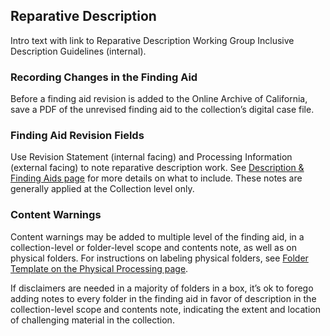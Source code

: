 ## Reparative Description

Intro text with link to Reparative Description Working Group Inclusive Description Guidelines (internal). 

### Recording Changes in the Finding Aid 

Before a finding aid revision is added to the Online Archive of California, save a PDF of the unrevised finding aid to the collection’s digital case file. 

### Finding Aid Revision Fields

Use Revision Statement (internal facing) and Processing Information (external facing) to note reparative description work. See [Description & Finding Aids page](https://illuminatedpast.github.io/csun-sca-processing/02-processing/02-06-description/02-06-description.html) for more details on what to include. These notes are generally applied at the Collection level only.

### Content Warnings

Content warnings may be added to multiple level of the finding aid, in a collection-level or folder-level scope and contents note, as well as on physical folders. For instructions on labeling physical folders, see [Folder Template on the Physical Processing page](https://illuminatedpast.github.io/csun-sca-processing/02-processing/02-04-physicalprocessing.html).

If disclaimers are needed in a majority of folders in a box, it’s ok to forego adding notes to every folder in the finding aid in favor of description in the collection-level scope and contents note, indicating the extent and location of challenging material in the collection.



